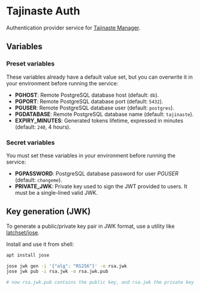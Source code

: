 # Tajinaste Auth

Authentication provider service for [Tajinaste Manager](https://github.com/pedroetb/tajinaste-manager).

## Variables

### Preset variables

These variables already have a default value set, but you can overwrite it in your environment before running the service:

* **PGHOST**: Remote PostgreSQL database host (default: `db`).
* **PGPORT**: Remote PostgreSQL database port (default: `5432`).
* **PGUSER**: Remote PostgreSQL database user (default: `postgres`).
* **PGDATABASE**: Remote PostgreSQL database name (default: `tajinaste`).
* **EXPIRY_MINUTES**: Generated tokens lifetime, expressed in minutes (default: `240`, 4 hours).

### Secret variables

You must set these variables in your environment before running the service:

* **PGPASSWORD**: PostgreSQL database password for user *PGUSER* (default: `changeme`).
* **PRIVATE_JWK**: Private key used to sign the JWT provided to users. It must be a single-lined valid JWK.

## Key generation (JWK)

To generate a public/private key pair in JWK format, use a utility like [latchset/jose](https://github.com/latchset/jose).

Install and use it from shell:

```sh
apt install jose

jose jwk gen -i '{"alg": "RS256"}' -o rsa.jwk
jose jwk pub -i rsa.jwk -o rsa.jwk.pub

# now rsa.jwk.pub contains the public key, and rsa.jwk the private key
```
